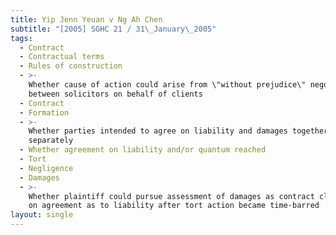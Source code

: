 ```yaml
---
title: Yip Jenn Yeuan v Ng Ah Chen
subtitle: "[2005] SGHC 21 / 31\_January\_2005"
tags:
  - Contract
  - Contractual terms
  - Rules of construction
  - >-
    Whether cause of action could arise from \"without prejudice\" negotiations
    between solicitors on behalf of clients
  - Contract
  - Formation
  - >-
    Whether parties intended to agree on liability and damages together or
    separately
  - Whether agreement on liability and/or quantum reached
  - Tort
  - Negligence
  - Damages
  - >-
    Whether plaintiff could pursue assessment of damages as contract claim based
    on agreement as to liability after tort action became time-barred
layout: single
---
```


